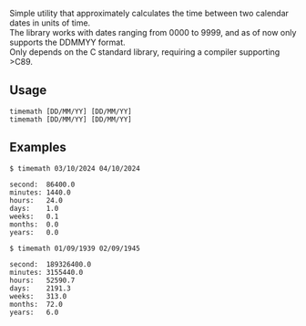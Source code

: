 Simple utility that approximately calculates the time between two calendar dates in units of time.\
The library works with dates ranging from 0000 to 9999, and as of now only supports the DDMMYY format.\
Only depends on the C standard library, requiring a compiler supporting >C89.

## Usage
```console
timemath [DD/MM/YY] [DD/MM/YY]
timemath [DD/MM/YY] [DD/MM/YY]
```
## Examples
```console
$ timemath 03/10/2024 04/10/2024

second:  86400.0
minutes: 1440.0
hours:   24.0
days:    1.0
weeks:   0.1
months:  0.0
years:   0.0
```
```console
$ timemath 01/09/1939 02/09/1945

second:  189326400.0
minutes: 3155440.0
hours:   52590.7
days:    2191.3
weeks:   313.0
months:  72.0
years:   6.0
```